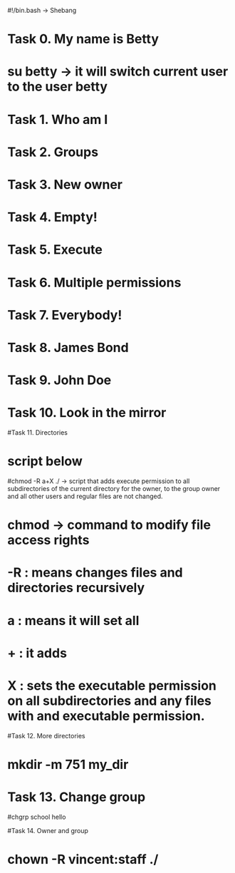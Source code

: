 #!/bin.bash -> Shebang

# Task 0. My name is Betty
# su betty -> it will switch current user to the user betty

# Task 1. Who am I

# Task 2. Groups

# Task 3. New owner

# Task 4. Empty!

# Task 5. Execute

# Task 6. Multiple permissions

# Task 7. Everybody!

# Task 8. James Bond

# Task 9. John Doe

# Task 10. Look in the mirror

#Task 11. Directories
# script below
#chmod -R a+X ./ -> script that adds execute permission to all subdirectories of the current directory for the owner, to the group owner and all other users and regular files are not changed.
# chmod -> command to modify file access rights
# -R :  means changes files and directories recursively
# a : means it will set all
# + : it adds 
# X : sets the executable permission on all subdirectories and any files with and executable permission.

#Task 12. More directories
# mkdir -m 751 my_dir

# Task 13. Change group
#chgrp school hello

#Task 14. Owner and group
# chown -R vincent:staff ./
